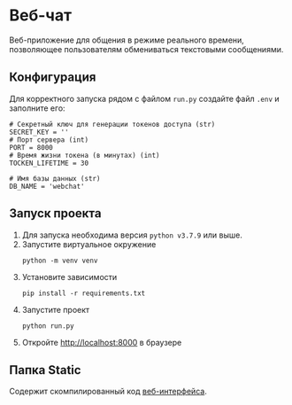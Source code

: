# Веб-чат
Веб-приложение для общения в режиме реального времени, позволяющее пользователям обмениваться текстовыми сообщениями.

## Конфигурация
Для корректного запуска рядом с файлом `run.py` создайте файл `.env` и заполните его:
```
# Секретный ключ для генерации токенов доступа (str)
SECRET_KEY = ''
# Порт сервера (int)
PORT = 8000 
# Время жизни токена (в минутах) (int)
TOCKEN_LIFETIME = 30

# Имя базы данных (str)
DB_NAME = 'webchat'

```

## Запуск проекта
1. Для запуска необходима версия `python v3.7.9` или выше. 
2. Запустите виртуальное окружение 
   ```
   python -m venv venv
   ```
3. Установите зависимости
   ```
   pip install -r requirements.txt
   ```
7. Запустите проект
   ```
   python run.py
   ```
8. Откройте [http://localhost:8000](http://localhost:8000/) в браузере

## Папка Static
Содержит скомпилированный код [веб-интерфейса](https://github.com/alekslob/web_chat_front). 
